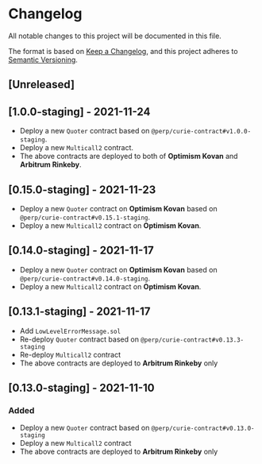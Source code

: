 # Changelog

All notable changes to this project will be documented in this file.

The format is based on [Keep a Changelog](https://keepachangelog.com/en/1.0.0/),
and this project adheres to [Semantic Versioning](https://semver.org/spec/v2.0.0.html).

## [Unreleased]

## [1.0.0-staging] - 2021-11-24
- Deploy a new `Quoter` contract based on `@perp/curie-contract#v1.0.0-staging`.
- Deploy a new `Multicall2` contract.
- The above contracts are deployed to both of **Optimism Kovan** and **Arbitrum Rinkeby**.

## [0.15.0-staging] - 2021-11-23
- Deploy a new `Quoter` contract on **Optimism Kovan** based on `@perp/curie-contract#v0.15.1-staging`.
- Deploy a new `Multicall2` contract on **Optimism Kovan**.

## [0.14.0-staging] - 2021-11-17
- Deploy a new `Quoter` contract on **Optimism Kovan** based on `@perp/curie-contract#v0.14.0-staging`.
- Deploy a new `Multicall2` contract on **Optimism Kovan**.

## [0.13.1-staging] - 2021-11-17
- Add `LowLevelErrorMessage.sol`
- Re-deploy `Quoter` contract based on `@perp/curie-contract#v0.13.3-staging`
- Re-deploy `Multicall2` contract
- The above contracts are deployed to **Arbitrum Rinkeby** only

## [0.13.0-staging] - 2021-11-10

### Added

- Deploy a new `Quoter` contract based on `@perp/curie-contract#v0.13.0-staging`
- Deploy a new `Multicall2` contract
- The above contracts are deployed to **Arbitrum Rinkeby** only
